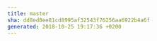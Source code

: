```yaml
---
title: master
sha: dd8ed8ee81cd8995af32543f76256aa6922b4a6f
generated: 2018-10-25 19:17:36 +0200
---
```

